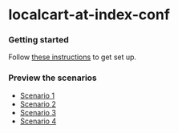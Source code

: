 # localcart-at-index-conf

### Getting started

Follow [these instructions](https://github.com/ibm-watson-data-lab/localcart-at-index-conf/blob/master/setup.md) to get set up.

### Preview the scenarios

* [Scenario 1](https://github.ibm.com/ibm-watson-data-lab/index-conference-2018-drafts/blob/master/notebooks/localcart-scenario-one.ipynb)
* [Scenario 2](https://github.ibm.com/ibm-watson-data-lab/index-conference-2018-drafts/blob/master/notebooks/localcart-scenario-two.ipynb)
* [Scenario 3](https://github.ibm.com/ibm-watson-data-lab/index-conference-2018-drafts/blob/master/notebooks/localcart-scenario-three.ipynb)
* [Scenario 4](https://github.ibm.com/ibm-watson-data-lab/index-conference-2018-drafts/blob/master/notebooks/localcart-scenario-four.ipynb)
